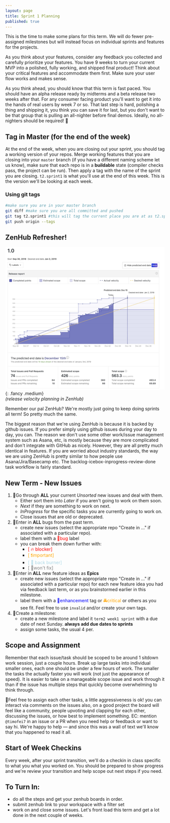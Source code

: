```yaml
---
layout: page
title: Sprint 1 Planning
published: true
---
```



This is the time to make some plans for this term. We will do fewer pre-assigned milestones but will instead focus on individual sprints and features for the projects.

As you think about your features, consider any feedback you collected and carefully prioritize your features. You have 9 weeks to turn your current MVP into a polished, fully working, and shipped final product!  Think about your critical features and accommodate them first.  Make sure your user flow works and makes sense. 

As you think ahead, you should know that this term is fast paced. You should have an alpha release ready by midterms and a beta release two weeks after that. For any consumer facing product you'll want to get it into the hands of real users by week 7 or so. That last step is hard, polishing a thing and shipping it, you think you can save it for last, but you don't want to be that group that is pulling an all-nighter before final demos. Ideally, no all-nighters should be required! 🌃

## Tag in Master (for the end of the week)

At the end of the week, when you are closing out your sprint, you should tag a working version of your repos. Merge working features that you are closing into your `master` branch (if you have a different naming scheme let us know),  make sure that each repo is in a **buildable** state (compiler checks pass, the project can be run). Then apply a tag with the name of the sprint you are closing.  `t2.sprint1` is what you'll use at the end of this week. This is the version we'll be looking at each week.

### Using git tags

```bash
#make sure you are in your master branch
git diff #make sure you are all committed and pushed
git tag t2.sprint1 #this will tag the current place you are at as t2.sprint1
git push origin --tags
```


## ZenHub Refresher! 

![](img/release-velocity.jpg){: .fancy .medium}
<br>*(release velocity planning in ZenHub)*

Remember our pal ZenHub?  We're mostly just going to keep doing sprints all term! So pretty much the same.  

The biggest reason that we're using ZenHub is because it is backed by github issues. If you prefer simply using github issues during your day to day, you can.  The reason we don't use some other work/issue management system such as Asana, etc, is mostly because they are more complicated and don't integrate with GitHub as nicely. However, they are all pretty much identical in features. If you are worried about industry standards, the way we are using ZenHub is pretty similar to how people use Asana/Jira/Basecamp etc. The backlog-icebox-inprogress-review-done task workflow is fairly standard. 

## New Term - New Issues

1. 🚀Go through **ALL** your current *Unsorted* new issues and deal with them.
    * Either sort them into *Later* if you aren't going to work on them soon.
    * *Next* if they are something to work on next.
    * *InProgress* for the specific tasks you are currently going to work on.
    * Close issues that are old or deprecated. 
1. 🚀Enter in **ALL** bugs from the past term.
    * create new issues (select the appropriate repo "Create in ..." if associated with a particular repo).
    * label them with a <span style="color: red;">🐛bug</span> label
    * you can break them down further with:
        * <font style="color:red">[ 🔥 blocker]</font>
        * <font style="color:orange">[ ❗️important]</font>
        * <font style="color:lightblue">[ 🍲 back burner]</font>
        * <font style="color:grey">[ 🙅won't fix]</font>
1. 🚀Enter in **ALL** new feature ideas as **Epics**
    * create new issues (select the appropriate repo "Create in ..." if associated with a particular repo) for each new feature idea you had via feedback last term, or as you brainstormed earlier in this milestone.
    * label them with a <span style="color: blue;"> 💎enhancement</span> tag or <span style="color: orange;">🚔critical</span> or others as you see fit. Feel free to use `invalid` and/or create your own tags.
1. 🚀Create a milestone:
    * create a new milestone and label it `term2 week1 sprint` with a due date of next Sunday. **always add due dates to sprints**
    * assign some tasks, the usual 4 per. 

## Scope and Assignment

Remember that each issue/task should be scoped to be around 1 sitdown work session, just a couple hours. Break up large tasks into individual smaller ones, each one should be under a few hours of work. The smaller the tasks the actually faster you will work (not just the appearance of speed).  It is easier to take on a manageable scope issue and work through it than if the issue has multiple steps that quickly become overwhelming to think through.

💢Feel free to assign each other tasks, a little aggressiveness is ok! you can interact via comments on the issues also, on a good project the board will feel like a community, people upvoting and clapping for each other, discussing the issues, or how best to implement something. EC: mention `@timofei7` in an issue or a PR when you need help or feedback or want to say hi. We're happy to help — and since this was a wall of text we'll know that you happened to read it all. 

## Start of Week Checkins

Every week, after your sprint transition, we'll do a checkin in class specific to what you what you worked on. You should be prepared to show progress and we're review your transition and help scope out next steps if you need.


## To Turn In:
* do all the steps and get your zenhub boards in order.
* submit zenhub link to your workspace with a filter set
* work on and close some issues. Let's front load this term and get a lot done in the next couple of weeks.

